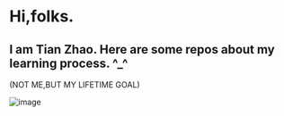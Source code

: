 Hi,folks.
======

I am Tian Zhao. Here are some repos about my learning process. ^_^
-----------
(NOT ME,BUT MY LIFETIME GOAL)

![image](https://raw.githubusercontent.com/TianZhao-007/TianZhao-007/master/d8457dc12c5efb1aa4cf12dfad7d323.jpg)
